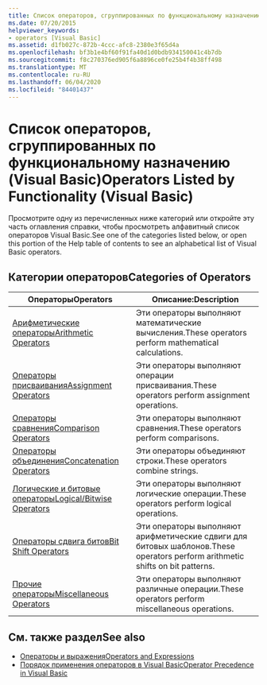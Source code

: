 ```yaml
---
title: Список операторов, сгруппированных по функциональному назначению
ms.date: 07/20/2015
helpviewer_keywords:
- operators [Visual Basic]
ms.assetid: d1fb027c-872b-4ccc-afc8-2380e3f65d4a
ms.openlocfilehash: bf3b1e4bf60f91fa40d1d0bdb934150041c4b7db
ms.sourcegitcommit: f8c270376ed905f6a8896ce0fe25b4f4b38ff498
ms.translationtype: MT
ms.contentlocale: ru-RU
ms.lasthandoff: 06/04/2020
ms.locfileid: "84401437"
---
```

# <a name="operators-listed-by-functionality-visual-basic"></a><span data-ttu-id="476e5-102">Список операторов, сгруппированных по функциональному назначению (Visual Basic)</span><span class="sxs-lookup"><span data-stu-id="476e5-102">Operators Listed by Functionality (Visual Basic)</span></span>
<span data-ttu-id="476e5-103">Просмотрите одну из перечисленных ниже категорий или откройте эту часть оглавления справки, чтобы просмотреть алфавитный список операторов Visual Basic.</span><span class="sxs-lookup"><span data-stu-id="476e5-103">See one of the categories listed below, or open this portion of the Help table of contents to see an alphabetical list of Visual Basic operators.</span></span>  
  
## <a name="categories-of-operators"></a><span data-ttu-id="476e5-104">Категории операторов</span><span class="sxs-lookup"><span data-stu-id="476e5-104">Categories of Operators</span></span>  
  
|<span data-ttu-id="476e5-105">Операторы</span><span class="sxs-lookup"><span data-stu-id="476e5-105">Operators</span></span>|<span data-ttu-id="476e5-106">Описание:</span><span class="sxs-lookup"><span data-stu-id="476e5-106">Description</span></span>|  
|---------------|-----------------|  
|[<span data-ttu-id="476e5-107">Арифметические операторы</span><span class="sxs-lookup"><span data-stu-id="476e5-107">Arithmetic Operators</span></span>](arithmetic-operators.md)|<span data-ttu-id="476e5-108">Эти операторы выполняют математические вычисления.</span><span class="sxs-lookup"><span data-stu-id="476e5-108">These operators perform mathematical calculations.</span></span>|  
|[<span data-ttu-id="476e5-109">Операторы присваивания</span><span class="sxs-lookup"><span data-stu-id="476e5-109">Assignment Operators</span></span>](assignment-operators.md)|<span data-ttu-id="476e5-110">Эти операторы выполняют операции присваивания.</span><span class="sxs-lookup"><span data-stu-id="476e5-110">These operators perform assignment operations.</span></span>|  
|[<span data-ttu-id="476e5-111">Операторы сравнения</span><span class="sxs-lookup"><span data-stu-id="476e5-111">Comparison Operators</span></span>](comparison-operators.md)|<span data-ttu-id="476e5-112">Эти операторы выполняют сравнения.</span><span class="sxs-lookup"><span data-stu-id="476e5-112">These operators perform comparisons.</span></span>|  
|[<span data-ttu-id="476e5-113">Операторы объединения</span><span class="sxs-lookup"><span data-stu-id="476e5-113">Concatenation Operators</span></span>](concatenation-operators.md)|<span data-ttu-id="476e5-114">Эти операторы объединяют строки.</span><span class="sxs-lookup"><span data-stu-id="476e5-114">These operators combine strings.</span></span>|  
|[<span data-ttu-id="476e5-115">Логические и битовые операторы</span><span class="sxs-lookup"><span data-stu-id="476e5-115">Logical/Bitwise Operators</span></span>](logical-bitwise-operators.md)|<span data-ttu-id="476e5-116">Эти операторы выполняют логические операции.</span><span class="sxs-lookup"><span data-stu-id="476e5-116">These operators perform logical operations.</span></span>|  
|[<span data-ttu-id="476e5-117">Операторы сдвига битов</span><span class="sxs-lookup"><span data-stu-id="476e5-117">Bit Shift Operators</span></span>](bit-shift-operators.md)|<span data-ttu-id="476e5-118">Эти операторы выполняют арифметические сдвиги для битовых шаблонов.</span><span class="sxs-lookup"><span data-stu-id="476e5-118">These operators perform arithmetic shifts on bit patterns.</span></span>|  
|[<span data-ttu-id="476e5-119">Прочие операторы</span><span class="sxs-lookup"><span data-stu-id="476e5-119">Miscellaneous Operators</span></span>](miscellaneous-operators.md)|<span data-ttu-id="476e5-120">Эти операторы выполняют различные операции.</span><span class="sxs-lookup"><span data-stu-id="476e5-120">These operators perform miscellaneous operations.</span></span>|  
  
## <a name="see-also"></a><span data-ttu-id="476e5-121">См. также раздел</span><span class="sxs-lookup"><span data-stu-id="476e5-121">See also</span></span>

- [<span data-ttu-id="476e5-122">Операторы и выражения</span><span class="sxs-lookup"><span data-stu-id="476e5-122">Operators and Expressions</span></span>](../../programming-guide/language-features/operators-and-expressions/index.md)
- [<span data-ttu-id="476e5-123">Порядок применения операторов в Visual Basic</span><span class="sxs-lookup"><span data-stu-id="476e5-123">Operator Precedence in Visual Basic</span></span>](operator-precedence.md)
